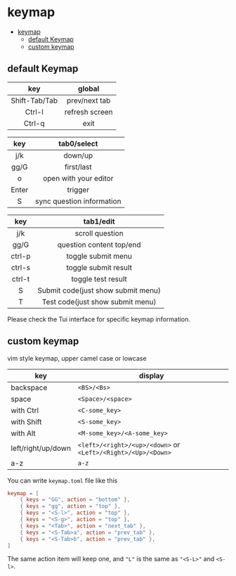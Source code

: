 # keymap

<!--toc:start-->
- [keymap](#keymap)
  - [default Keymap](#default-keymap)
  - [custom keymap](#custom-keymap)
<!--toc:end-->

## default Keymap

|      key      |     global     |
| :-----------: | :------------: |
| Shift-Tab/Tab | prev/next tab  |
|    Ctrl-l     | refresh screen |
|    Ctrl-q     |      exit      |

|  key  |        tab0/select        |
| :---: | :-----------------------: |
|  j/k  |          down/up          |
| gg/G  |        first/last         |
|   o   |   open with your editor   |
| Enter |          trigger          |
|   S   | sync question information |

|  key   |             tab1/edit              |
| :----: | :--------------------------------: |
|  j/k   |          scroll question           |
|  gg/G  |      question content top/end      |
| ctrl-p |         toggle submit menu         |
| ctrl-s |        toggle submit result        |
| ctrl-t |         toggle test result         |
|   S    | Submit code(just show submit menu) |
|   T    |  Test code(just show submit menu)  |

Please check the Tui interface for specific keymap information.

## custom keymap

vim style keymap, upper camel case or lowcase

| key                | display                                                      |
| ------------------ | ------------------------------------------------------------ |
| backspace          | `<BS>/<Bs>`                                                  |
| space              | `<Space>/<space>`                                            |
| with Ctrl          | `<C-some_key>`                                               |
| with Shift         | `<S-some_key>`                                               |
| with Alt           | `<M-some_key>/<A-some_key>`                                  |
| left/right/up/down | `<left>/<right>/<up>/<down>` or `<Left>/<Right>/<Up>/<Down>` |
| a-z                | `a-z`                                                        |

You can write `keymap.toml` file like this

```toml
keymap = [
    { keys = "GG", action = "bottom" },
    { keys = "gg", action = "top" },
    { keys = "<S-l>", action = "top" },
    { keys = "<S-g>", action = "top" },
    { keys = "<Tab>", action = "next_tab" },
    { keys = "<S-Tab>a", action = "prev_tab" },
    { keys = "<S-Tab>b", action = "prev_tab" },
]
```

The same action item will keep one, and `"L"` is the same as `"<S-L>"` and `<S-l>`.
